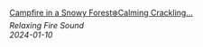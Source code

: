 <!--2024-01-14 01:04:00-->
<div class="yb">
  <a class="nodecor" href="/index.html?relaks/campfire_in_a_snowy_forestcalming_crackling_flamesultimate_relaxation_cozy_sleep">
    <img class="preview" data-videoid="8ONwR-I5Y9g" src="https://i.ytimg.com/vi/8ONwR-I5Y9g/hqdefault.jpg" align="middle" alt="">
  </a>
  <div class="inlbl text">
    <a class="nodecor" href="/index.html?relaks/campfire_in_a_snowy_forestcalming_crackling_flamesultimate_relaxation_cozy_sleep">Campfire in a Snowy Forest❄️Calming Crackling...</a><br>
    <i class="smaller2">Relaxing Fire Sound</i><br>
    <i class="smaller3">2024-01-10</i>
  </div>
</div>

